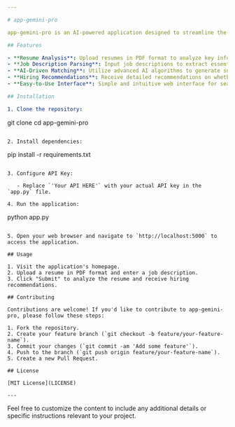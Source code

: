 ```yaml
---

# app-gemini-pro

app-gemini-pro is an AI-powered application designed to streamline the recruitment process by analyzing resumes and job descriptions to ensure optimal talent matching.

## Features

- **Resume Analysis**: Upload resumes in PDF format to analyze key information such as skills, experience, and project history.
- **Job Description Parsing**: Input job descriptions to extract essential qualifications and requirements.
- **AI-Driven Matching**: Utilize advanced AI algorithms to generate summaries of resumes and analyze their similarity to job descriptions.
- **Hiring Recommendations**: Receive detailed recommendations on whether a candidate is suitable for a particular job based on the similarity analysis.
- **Easy-to-Use Interface**: Simple and intuitive web interface for seamless interaction.

## Installation

1. Clone the repository:

```
git clone [<repository-url>](https://github.com/SamirSengupta/app-gemini-pro/tree/main)
cd app-gemini-pro
```

2. Install dependencies:

```
pip install -r requirements.txt
```

3. Configure API Key:

   - Replace `'Your API HERE'` with your actual API key in the `app.py` file.

4. Run the application:

```
python app.py
```

5. Open your web browser and navigate to `http://localhost:5000` to access the application.

## Usage

1. Visit the application's homepage.
2. Upload a resume in PDF format and enter a job description.
3. Click "Submit" to analyze the resume and receive hiring recommendations.

## Contributing

Contributions are welcome! If you'd like to contribute to app-gemini-pro, please follow these steps:

1. Fork the repository.
2. Create your feature branch (`git checkout -b feature/your-feature-name`).
3. Commit your changes (`git commit -am 'Add some feature'`).
4. Push to the branch (`git push origin feature/your-feature-name`).
5. Create a new Pull Request.

## License

[MIT License](LICENSE)

---
```


Feel free to customize the content to include any additional details or specific instructions relevant to your project.
